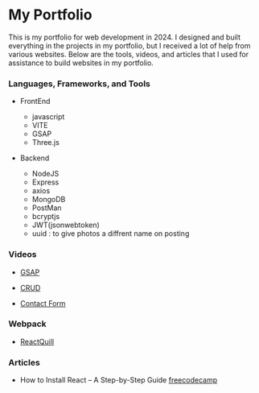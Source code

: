 # My Portfolio

This is my portfolio for web development in 2024. I designed and built everything in the projects in my portfolio, but I received a lot of help from various websites. Below are the tools, videos, and articles that I used for assistance to build websites in my portfolio.

### Languages, Frameworks, and Tools

- FrontEnd

  - javascript
  - VITE
  - GSAP
  - Three.js

- Backend

  - NodeJS
  - Express
  - axios
  - MongoDB
  - PostMan
  - bcryptjs
  - JWT(jsonwebtoken)
  - uuid : to give photos a diffrent name on posting

### Videos

- [GSAP](https://youtu.be/kRQbRAJ4-Fs?si=4xL6sY3F5jl1MgSK)

- [CRUD](https://youtu.be/e_lJYRaMo60?si=ArTeDe4SHFpAlxYb)

- [Contact Form](https://youtu.be/94_6JPDi13g?si=StKpavR0EkWnqQcg)

### Webpack

- [ReactQuill](https://www.npmjs.com/package/react-quill)

### Articles

- How to Install React – A Step-by-Step Guide [freecodecamp](https://www.freecodecamp.org/news/how-to-install-react-a-step-by-step-guide/)
